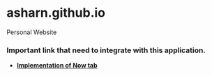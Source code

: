 # asharn.github.io
Personal Website


### Important link that need to integrate with this application.
- [**Implementation of Now tab**](https://nownownow.com)
